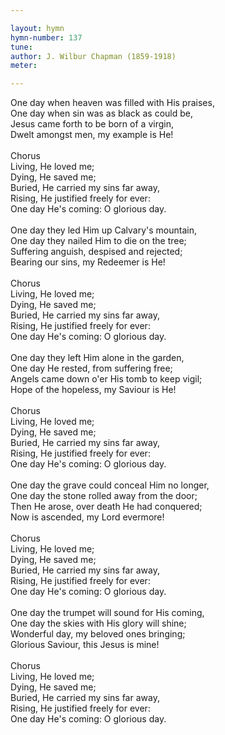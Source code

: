```yaml
---

layout: hymn
hymn-number: 137
tune: 
author: J. Wilbur Chapman (1859-1918)
meter: 

---
```

One day when heaven was filled with His praises,<br>One day when sin was as black as could be,<br>Jesus came forth to be born of a virgin,<br>Dwelt amongst men, my example is He!<br><br>Chorus<br>Living, He loved me;<br>Dying, He saved me;<br>Buried, He carried my sins far away,<br>Rising, He justified freely for ever:<br>One day He's coming: O glorious day.<br><br>One day they led Him up Calvary's mountain,<br>One day they nailed Him to die on the tree;<br>Suffering anguish, despised and rejected;<br>Bearing our sins, my Redeemer is He!<br><br>Chorus<br>Living, He loved me;<br>Dying, He saved me;<br>Buried, He carried my sins far away,<br>Rising, He justified freely for ever:<br>One day He's coming: O glorious day.<br><br>One day they left Him alone in the garden,<br>One day He rested, from suffering free;<br>Angels came down o'er His tomb to keep vigil;<br>Hope of the hopeless, my Saviour is He!<br><br>Chorus<br>Living, He loved me;<br>Dying, He saved me;<br>Buried, He carried my sins far away,<br>Rising, He justified freely for ever:<br>One day He's coming: O glorious day.<br><br>One day the grave could conceal Him no longer,<br>One day the stone rolled away from the door;<br>Then He arose, over death He had conquered;<br>Now is ascended, my Lord evermore!<br><br>Chorus<br>Living, He loved me;<br>Dying, He saved me;<br>Buried, He carried my sins far away,<br>Rising, He justified freely for ever:<br>One day He's coming: O glorious day.<br><br>One day the trumpet will sound for His coming,<br>One day the skies with His glory will shine;<br>Wonderful day, my beloved ones bringing;<br>Glorious Saviour, this Jesus is mine!<br><br>Chorus<br>Living, He loved me;<br>Dying, He saved me;<br>Buried, He carried my sins far away,<br>Rising, He justified freely for ever:<br>One day He's coming: O glorious day.<br><br><br>
